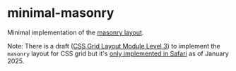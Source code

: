 # minimal-masonry

Minimal implementation of the [masonry layout](https://developer.mozilla.org/en-US/docs/Web/CSS/CSS_Grid_Layout/Masonry_Layout).

Note: There is a draft ([CSS Grid Layout Module Level 3](https://drafts.csswg.org/css-grid-3/)) to implement the `masonry` layout for CSS grid but it's [only implemented in Safari](https://developer.mozilla.org/en-US/docs/Web/CSS/CSS_grid_layout/Masonry_layout#browser_compatibility) as of January 2025.